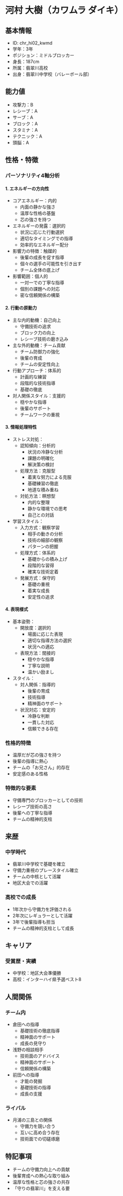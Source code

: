 # 河村 大樹（カワムラ ダイキ）

## 基本情報

- ID: chr_hi02_kwmd
- 学年：3年
- ポジション：ミドルブロッカー
- 身長：187cm
- 所属：翡翠川高校
- 出身：翡翠川中学校（バレーボール部）

## 能力値

- 攻撃力：B
- レシーブ：A
- サーブ：A
- ブロック：A
- スタミナ：A
- テクニック：A
- 頭脳：A

## 性格・特徴

### パーソナリティ4軸分析

#### 1. エネルギーの方向性

- コアエネルギー：内的
  - 内面の静かな強さ
  - 温厚な性格の基盤
  - 芯の強さを持つ
- エネルギーの発露：選択的
  - 状況に応じた行動選択
  - 適切なタイミングでの指導
  - 効率的なエネルギー配分
- 影響力の特徴：触媒的
  - 後輩の成長を促す指導
  - 個々の選手の可能性を引き出す
  - チーム全体の底上げ
- 影響範囲：個人的
  - 一対一での丁寧な指導
  - 個別の課題への対応
  - 密な信頼関係の構築

#### 2. 行動の原動力

- 主な内的動機：自己向上
  - 守備技術の追求
  - ブロック力の向上
  - レシーブ技術の磨き込み
- 主な外的動機：チーム貢献
  - チーム防御力の強化
  - 後輩の育成
  - チームの安定性向上
- 行動アプローチ：体系的
  - 計画的な練習
  - 段階的な技術指導
  - 基礎の徹底
- 対人関係スタイル：支援的
  - 穏やかな指導
  - 後輩のサポート
  - チームワークの重視

#### 3. 情報処理特性

- ストレス対処：
  - 認知傾向：分析的
    - 状況の冷静な分析
    - 課題の明確化
    - 解決策の検討
  - 処理方法：克服型
    - 着実な努力による克服
    - 基礎練習の徹底
    - 地道な積み重ね
  - 対処方法：瞑想型
    - 内的な整理
    - 静かな環境での思考
    - 自己との対話
- 学習スタイル：
  - 入力方式：観察学習
    - 相手の動きの分析
    - 技術の細部の観察
    - パターンの把握
  - 処理方式：体系的
    - 基礎からの積み上げ
    - 段階的な習得
    - 確実な技術定着
  - 発展方式：保守的
    - 基礎の重視
    - 着実な成長
    - 安定性の追求

#### 4. 表現様式

- 基本姿勢：
  - 開放度：選択的
    - 場面に応じた表現
    - 適切な指導方法の選択
    - 状況への適応
  - 表現方法：間接的
    - 穏やかな指導
    - 丁寧な説明
    - 温かい励まし
- スタイル：
  - 対人関係：指導的
    - 後輩の育成
    - 技術指導
    - 精神面のサポート
  - 状況対応：安定的
    - 冷静な判断
    - 一貫した対応
    - 信頼できる存在

### 性格的特徴

- 温厚だが芯の強さを持つ
- 後輩の指導に熱心
- チームの「お兄さん」的存在
- 安定感のある性格

### 特徴的な要素

- 守備専門のブロッカーとしての技術
- レシーブ技術の高さ
- 後輩への丁寧な指導
- チームの精神的支柱

## 来歴

### 中学時代

- 翡翠川中学校で基礎を確立
- 守備力重視のプレースタイル確立
- チームの中核として活躍
- 地区大会での活躍

### 高校での成長

- 1年次から守備力を評価される
- 2年次にレギュラーとして活躍
- 3年で後輩指導も担当
- チームの精神的支柱として成長

## キャリア

### 受賞歴・実績

- 中学校：地区大会準優勝
- 高校：インターハイ県予選ベスト8

## 人間関係

### チーム内

- 倉田への指導
  - 基礎技術の徹底指導
  - 精神面のサポート
  - 成長の見守り
- 浅野の相談相手
  - 技術面のアドバイス
  - 精神面のサポート
  - 信頼関係の構築
- 前田への指導
  - 才能の発掘
  - 基礎技術の指導
  - 成長の支援

### ライバル

- 月浦の三島との関係
  - 守備力を競い合う
  - 互いに高め合う存在
  - 技術面での切磋琢磨

## 特記事項

- チームの守備力向上への貢献
- 後輩育成への熱心な取り組み
- 温厚な性格と芯の強さの共存
- 「守りの翡翠川」を支える要
